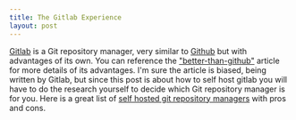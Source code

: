 ```yaml
---
title: The Gitlab Experience
layout: post
---
```


[Gitlab](https://about.gitlab.com/gitlab-com/) is a Git repository manager, very similar to [Github](https://github.com/) but with advantages of its own. You can reference the ["better-than-github"](https://about.gitlab.com/better-than-github/) article for more details of its advantages. I'm sure the article is biased, being written by Gitlab, but since this post is about how to self host gitlab you will have to do the research yourself to decide which Git repository manager is for you. Here is a great list of [self hosted git repository managers](http://www.slant.co/topics/1440/~what-are-the-best-self-hosted-web-based-git-repository-managers) with pros and cons.

